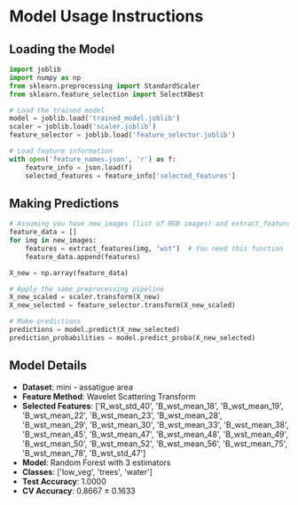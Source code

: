 # Model Usage Instructions

## Loading the Model
```python
import joblib
import numpy as np
from sklearn.preprocessing import StandardScaler
from sklearn.feature_selection import SelectKBest

# Load the trained model
model = joblib.load('trained_model.joblib')
scaler = joblib.load('scaler.joblib')
feature_selector = joblib.load('feature_selector.joblib')

# Load feature information
with open('feature_names.json', 'r') as f:
    feature_info = json.load(f)
    selected_features = feature_info['selected_features']
```

## Making Predictions
```python
# Assuming you have new_images (list of RGB images) and extract_features function
feature_data = []
for img in new_images:
    features = extract_features(img, "wst")  # You need this function
    feature_data.append(features)

X_new = np.array(feature_data)

# Apply the same preprocessing pipeline
X_new_scaled = scaler.transform(X_new)
X_new_selected = feature_selector.transform(X_new_scaled)

# Make predictions
predictions = model.predict(X_new_selected)
prediction_probabilities = model.predict_proba(X_new_selected)
```

## Model Details
- **Dataset**: mini - assatigue area
- **Feature Method**: Wavelet Scattering Transform
- **Selected Features**: ['R_wst_std_40', 'B_wst_mean_18', 'B_wst_mean_19', 'B_wst_mean_22', 'B_wst_mean_23', 'B_wst_mean_28', 'B_wst_mean_29', 'B_wst_mean_30', 'B_wst_mean_33', 'B_wst_mean_38', 'B_wst_mean_45', 'B_wst_mean_47', 'B_wst_mean_48', 'B_wst_mean_49', 'B_wst_mean_50', 'B_wst_mean_52', 'B_wst_mean_56', 'B_wst_mean_75', 'B_wst_mean_78', 'B_wst_std_47']
- **Model**: Random Forest with 3 estimators
- **Classes**: ['low_veg', 'trees', 'water']
- **Test Accuracy**: 1.0000
- **CV Accuracy**: 0.8667 ± 0.1633
